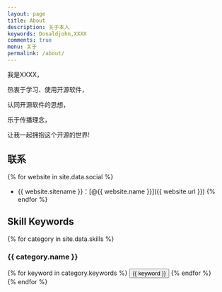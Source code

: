 ```yaml
---
layout: page
title: About
description: 关于本人
keywords: Donaldjohn,XXXX
comments: true
menu: 关于
permalink: /about/
---
```


我是XXXX，

热衷于学习、使用开源软件，

认同开源软件的思想，

乐于传播理念，

让我一起拥抱这个开源的世界!

## 联系

{% for website in site.data.social %}
* {{ website.sitename }}：[@{{ website.name }}]({{ website.url }})
{% endfor %}

## Skill Keywords

{% for category in site.data.skills %}
### {{ category.name }}
<div class="btn-inline">
{% for keyword in category.keywords %}
<button class="btn btn-outline" type="button">{{ keyword }}</button>
{% endfor %}
</div>
{% endfor %}
